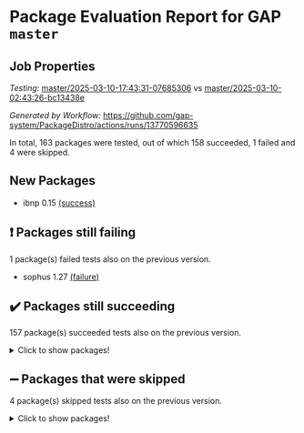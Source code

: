 # Package Evaluation Report for GAP `master`

## Job Properties

*Testing:* [master/2025-03-10-17:43:31-07685306](https://github.com/gap-system/PackageDistro/blob/data/reports/master/2025-03-10-17:43:31-07685306) vs [master/2025-03-10-02:43:26-bc13438e](https://github.com/gap-system/PackageDistro/blob/data/reports/master/2025-03-10-02:43:26-bc13438e)

*Generated by Workflow:* https://github.com/gap-system/PackageDistro/actions/runs/13770596635

In total, 163 packages were tested, out of which 158 succeeded, 1 failed and 4 were skipped.

## New Packages

- ibnp 0.15 [(success)](https://github.com/gap-system/PackageDistro/actions/runs/13770596635/job/38508552216)

## :exclamation: Packages still failing

1 package(s) failed tests also on the previous version.
- sophus 1.27 [(failure)](https://github.com/gap-system/PackageDistro/actions/runs/13770596635/job/38508581005)

## :heavy_check_mark: Packages still succeeding

157 package(s) succeeded tests also on the previous version.
<details><summary>Click to show packages!</summary>

- 4ti2interface 2024.11-01 [(success)](https://github.com/gap-system/PackageDistro/actions/runs/13770596635/job/38508509951)
- ace 5.6.2 [(success)](https://github.com/gap-system/PackageDistro/actions/runs/13770596635/job/38508510397)
- aclib 1.3.2 [(success)](https://github.com/gap-system/PackageDistro/actions/runs/13770596635/job/38508510761)
- agt 0.3.1 [(success)](https://github.com/gap-system/PackageDistro/actions/runs/13770596635/job/38508511177)
- alco 1.1.1 [(success)](https://github.com/gap-system/PackageDistro/actions/runs/13770596635/job/38508511611)
- alnuth 3.2.1 [(success)](https://github.com/gap-system/PackageDistro/actions/runs/13770596635/job/38508512100)
- anupq 3.3.1 [(success)](https://github.com/gap-system/PackageDistro/actions/runs/13770596635/job/38508512508)
- atlasrep 2.1.9 [(success)](https://github.com/gap-system/PackageDistro/actions/runs/13770596635/job/38508513076)
- autodoc 2023.06.19 [(success)](https://github.com/gap-system/PackageDistro/actions/runs/13770596635/job/38508513469)
- automata 1.16 [(success)](https://github.com/gap-system/PackageDistro/actions/runs/13770596635/job/38508522855)
- automgrp 1.3.3 [(success)](https://github.com/gap-system/PackageDistro/actions/runs/13770596635/job/38508523745)
- autpgrp 1.11 [(success)](https://github.com/gap-system/PackageDistro/actions/runs/13770596635/job/38508524315)
- cap 2025.02-02 [(success)](https://github.com/gap-system/PackageDistro/actions/runs/13770596635/job/38508526390)
- caratinterface 2.3.7 [(success)](https://github.com/gap-system/PackageDistro/actions/runs/13770596635/job/38508526718)
- cddinterface 2024.09.02 [(success)](https://github.com/gap-system/PackageDistro/actions/runs/13770596635/job/38508527088)
- circle 1.6.6 [(success)](https://github.com/gap-system/PackageDistro/actions/runs/13770596635/job/38508527759)
- classicpres 1.22 [(success)](https://github.com/gap-system/PackageDistro/actions/runs/13770596635/job/38508528795)
- cohomolo 1.6.11 [(success)](https://github.com/gap-system/PackageDistro/actions/runs/13770596635/job/38508529183)
- congruence 1.2.7 [(success)](https://github.com/gap-system/PackageDistro/actions/runs/13770596635/job/38508529616)
- corefreesub 0.6 [(success)](https://github.com/gap-system/PackageDistro/actions/runs/13770596635/job/38508530178)
- corelg 1.57 [(success)](https://github.com/gap-system/PackageDistro/actions/runs/13770596635/job/38508530604)
- crime 1.6 [(success)](https://github.com/gap-system/PackageDistro/actions/runs/13770596635/job/38508530979)
- crisp 1.4.6 [(success)](https://github.com/gap-system/PackageDistro/actions/runs/13770596635/job/38508531381)
- crypting 0.10.5 [(success)](https://github.com/gap-system/PackageDistro/actions/runs/13770596635/job/38508531846)
- cryst 4.1.27 [(success)](https://github.com/gap-system/PackageDistro/actions/runs/13770596635/job/38508532377)
- crystcat 1.1.10 [(success)](https://github.com/gap-system/PackageDistro/actions/runs/13770596635/job/38508532782)
- ctbllib 1.3.9 [(success)](https://github.com/gap-system/PackageDistro/actions/runs/13770596635/job/38508533158)
- cubefree 1.20 [(success)](https://github.com/gap-system/PackageDistro/actions/runs/13770596635/job/38508533550)
- curlinterface 2.4.0 [(success)](https://github.com/gap-system/PackageDistro/actions/runs/13770596635/job/38508533914)
- cvec 2.8.3 [(success)](https://github.com/gap-system/PackageDistro/actions/runs/13770596635/job/38508534352)
- datastructures 0.3.1 [(success)](https://github.com/gap-system/PackageDistro/actions/runs/13770596635/job/38508534868)
- deepthought 1.0.8 [(success)](https://github.com/gap-system/PackageDistro/actions/runs/13770596635/job/38508535375)
- design 1.8.2 [(success)](https://github.com/gap-system/PackageDistro/actions/runs/13770596635/job/38508535954)
- difsets 2.3.1 [(success)](https://github.com/gap-system/PackageDistro/actions/runs/13770596635/job/38508536335)
- digraphs 1.10.0 [(success)](https://github.com/gap-system/PackageDistro/actions/runs/13770596635/job/38508536807)
- edim 1.3.8 [(success)](https://github.com/gap-system/PackageDistro/actions/runs/13770596635/job/38508537249)
- example 4.4.0 [(success)](https://github.com/gap-system/PackageDistro/actions/runs/13770596635/job/38508537676)
- examplesforhomalg 2023.10-01 [(success)](https://github.com/gap-system/PackageDistro/actions/runs/13770596635/job/38508538062)
- factint 1.6.3 [(success)](https://github.com/gap-system/PackageDistro/actions/runs/13770596635/job/38508538555)
- ferret 1.0.14 [(success)](https://github.com/gap-system/PackageDistro/actions/runs/13770596635/job/38508538929)
- fga 1.5.0 [(success)](https://github.com/gap-system/PackageDistro/actions/runs/13770596635/job/38508539302)
- fining 1.5.6 [(success)](https://github.com/gap-system/PackageDistro/actions/runs/13770596635/job/38508539662)
- float 1.0.7 [(success)](https://github.com/gap-system/PackageDistro/actions/runs/13770596635/job/38508540058)
- format 1.4.4 [(success)](https://github.com/gap-system/PackageDistro/actions/runs/13770596635/job/38508540505)
- forms 1.2.12 [(success)](https://github.com/gap-system/PackageDistro/actions/runs/13770596635/job/38508540969)
- fplsa 1.2.6 [(success)](https://github.com/gap-system/PackageDistro/actions/runs/13770596635/job/38508541396)
- fr 2.4.13 [(success)](https://github.com/gap-system/PackageDistro/actions/runs/13770596635/job/38508541819)
- francy 2.0.3 [(success)](https://github.com/gap-system/PackageDistro/actions/runs/13770596635/job/38508542385)
- fwtree 1.3 [(success)](https://github.com/gap-system/PackageDistro/actions/runs/13770596635/job/38508542797)
- gapdoc 1.6.7 [(success)](https://github.com/gap-system/PackageDistro/actions/runs/13770596635/job/38508543286)
- gauss 2024.11-01 [(success)](https://github.com/gap-system/PackageDistro/actions/runs/13770596635/job/38508543863)
- gaussforhomalg 2024.08-01 [(success)](https://github.com/gap-system/PackageDistro/actions/runs/13770596635/job/38508544294)
- gbnp 1.1.0 [(success)](https://github.com/gap-system/PackageDistro/actions/runs/13770596635/job/38508544733)
- generalizedmorphismsforcap 2025.02-01 [(success)](https://github.com/gap-system/PackageDistro/actions/runs/13770596635/job/38508545247)
- genss 1.6.9 [(success)](https://github.com/gap-system/PackageDistro/actions/runs/13770596635/job/38508545677)
- gradedmodules 2024.12-01 [(success)](https://github.com/gap-system/PackageDistro/actions/runs/13770596635/job/38508546202)
- gradedringforhomalg 2024.07-01 [(success)](https://github.com/gap-system/PackageDistro/actions/runs/13770596635/job/38508546707)
- grape 4.9.2 [(success)](https://github.com/gap-system/PackageDistro/actions/runs/13770596635/job/38508547120)
- groupoids 1.76 [(success)](https://github.com/gap-system/PackageDistro/actions/runs/13770596635/job/38508547528)
- grpconst 2.6.5 [(success)](https://github.com/gap-system/PackageDistro/actions/runs/13770596635/job/38508548106)
- guarana 0.96.3 [(success)](https://github.com/gap-system/PackageDistro/actions/runs/13770596635/job/38508548558)
- guava 3.20 [(success)](https://github.com/gap-system/PackageDistro/actions/runs/13770596635/job/38508549036)
- hap 1.66 [(success)](https://github.com/gap-system/PackageDistro/actions/runs/13770596635/job/38508549453)
- hapcryst 0.1.15 [(success)](https://github.com/gap-system/PackageDistro/actions/runs/13770596635/job/38508549922)
- hecke 1.5.4 [(success)](https://github.com/gap-system/PackageDistro/actions/runs/13770596635/job/38508550305)
- help 4.0 [(success)](https://github.com/gap-system/PackageDistro/actions/runs/13770596635/job/38508550853)
- homalg 2024.01-01 [(success)](https://github.com/gap-system/PackageDistro/actions/runs/13770596635/job/38508551244)
- homalgtocas 2023.11-01 [(success)](https://github.com/gap-system/PackageDistro/actions/runs/13770596635/job/38508551752)
- idrel 2.48 [(success)](https://github.com/gap-system/PackageDistro/actions/runs/13770596635/job/38508552678)
- images 1.3.3 [(success)](https://github.com/gap-system/PackageDistro/actions/runs/13770596635/job/38508553128)
- intpic 0.4.0 [(success)](https://github.com/gap-system/PackageDistro/actions/runs/13770596635/job/38508553665)
- io 4.9.1 [(success)](https://github.com/gap-system/PackageDistro/actions/runs/13770596635/job/38508554065)
- io_forhomalg 2023.02-04 [(success)](https://github.com/gap-system/PackageDistro/actions/runs/13770596635/job/38508554493)
- irredsol 1.4.4 [(success)](https://github.com/gap-system/PackageDistro/actions/runs/13770596635/job/38508554967)
- json 2.2.2 [(success)](https://github.com/gap-system/PackageDistro/actions/runs/13770596635/job/38508555396)
- jupyterkernel 1.5.1 [(success)](https://github.com/gap-system/PackageDistro/actions/runs/13770596635/job/38508555838)
- jupyterviz 1.5.6 [(success)](https://github.com/gap-system/PackageDistro/actions/runs/13770596635/job/38508556273)
- kan 1.37 [(success)](https://github.com/gap-system/PackageDistro/actions/runs/13770596635/job/38508556666)
- kbmag 1.5.11 [(success)](https://github.com/gap-system/PackageDistro/actions/runs/13770596635/job/38508557098)
- laguna 3.9.7 [(success)](https://github.com/gap-system/PackageDistro/actions/runs/13770596635/job/38508557546)
- liealgdb 2.2.1 [(success)](https://github.com/gap-system/PackageDistro/actions/runs/13770596635/job/38508557973)
- liepring 2.9.1 [(success)](https://github.com/gap-system/PackageDistro/actions/runs/13770596635/job/38508558381)
- liering 2.4.2 [(success)](https://github.com/gap-system/PackageDistro/actions/runs/13770596635/job/38508558782)
- linearalgebraforcap 2025.02-01 [(success)](https://github.com/gap-system/PackageDistro/actions/runs/13770596635/job/38508559320)
- lins 0.9 [(success)](https://github.com/gap-system/PackageDistro/actions/runs/13770596635/job/38508559771)
- localizeringforhomalg 2023.10-01 [(success)](https://github.com/gap-system/PackageDistro/actions/runs/13770596635/job/38508560223)
- loops 3.4.4 [(success)](https://github.com/gap-system/PackageDistro/actions/runs/13770596635/job/38508560657)
- lpres 1.1.1 [(success)](https://github.com/gap-system/PackageDistro/actions/runs/13770596635/job/38508561053)
- majoranaalgebras 1.5.2 [(success)](https://github.com/gap-system/PackageDistro/actions/runs/13770596635/job/38508561476)
- mapclass 1.4.6 [(success)](https://github.com/gap-system/PackageDistro/actions/runs/13770596635/job/38508561873)
- matgrp 0.71 [(success)](https://github.com/gap-system/PackageDistro/actions/runs/13770596635/job/38508562268)
- matricesforhomalg 2024.11-02 [(success)](https://github.com/gap-system/PackageDistro/actions/runs/13770596635/job/38508562717)
- modisom 3.0.0 [(success)](https://github.com/gap-system/PackageDistro/actions/runs/13770596635/job/38508563096)
- modulepresentationsforcap 2024.09-02 [(success)](https://github.com/gap-system/PackageDistro/actions/runs/13770596635/job/38508563502)
- modules 2024.12-01 [(success)](https://github.com/gap-system/PackageDistro/actions/runs/13770596635/job/38508563899)
- monoidalcategories 2025.01-02 [(success)](https://github.com/gap-system/PackageDistro/actions/runs/13770596635/job/38508564359)
- nconvex 2024.12-01 [(success)](https://github.com/gap-system/PackageDistro/actions/runs/13770596635/job/38508564839)
- nilmat 1.4.2 [(success)](https://github.com/gap-system/PackageDistro/actions/runs/13770596635/job/38508565333)
- nock 1.5 [(success)](https://github.com/gap-system/PackageDistro/actions/runs/13770596635/job/38508565720)
- normalizinterface 1.3.7 [(success)](https://github.com/gap-system/PackageDistro/actions/runs/13770596635/job/38508566149)
- nq 2.5.11 [(success)](https://github.com/gap-system/PackageDistro/actions/runs/13770596635/job/38508566506)
- numericalsgps 1.4.0 [(success)](https://github.com/gap-system/PackageDistro/actions/runs/13770596635/job/38508566957)
- openmath 11.5.3 [(success)](https://github.com/gap-system/PackageDistro/actions/runs/13770596635/job/38508567387)
- orb 5.0.0 [(success)](https://github.com/gap-system/PackageDistro/actions/runs/13770596635/job/38508567799)
- packagemanager 1.6.1 [(success)](https://github.com/gap-system/PackageDistro/actions/runs/13770596635/job/38508568240)
- patternclass 2.4.5 [(success)](https://github.com/gap-system/PackageDistro/actions/runs/13770596635/job/38508568616)
- permut 2.0.5 [(success)](https://github.com/gap-system/PackageDistro/actions/runs/13770596635/job/38508568999)
- polenta 1.3.10 [(success)](https://github.com/gap-system/PackageDistro/actions/runs/13770596635/job/38508569345)
- polymaking 0.8.7 [(success)](https://github.com/gap-system/PackageDistro/actions/runs/13770596635/job/38508569818)
- primgrp 3.4.4 [(success)](https://github.com/gap-system/PackageDistro/actions/runs/13770596635/job/38508570251)
- profiling 2.6.0 [(success)](https://github.com/gap-system/PackageDistro/actions/runs/13770596635/job/38508570781)
- qdistrnd 0.9.5 [(success)](https://github.com/gap-system/PackageDistro/actions/runs/13770596635/job/38508571246)
- qpa 1.35 [(success)](https://github.com/gap-system/PackageDistro/actions/runs/13770596635/job/38508571687)
- quagroup 1.8.4 [(success)](https://github.com/gap-system/PackageDistro/actions/runs/13770596635/job/38508572082)
- radiroot 2.9 [(success)](https://github.com/gap-system/PackageDistro/actions/runs/13770596635/job/38508572501)
- rcwa 4.7.1 [(success)](https://github.com/gap-system/PackageDistro/actions/runs/13770596635/job/38508572916)
- rds 1.8 [(success)](https://github.com/gap-system/PackageDistro/actions/runs/13770596635/job/38508573230)
- recog 1.4.4 [(success)](https://github.com/gap-system/PackageDistro/actions/runs/13770596635/job/38508573592)
- repndecomp 1.3.0 [(success)](https://github.com/gap-system/PackageDistro/actions/runs/13770596635/job/38508573953)
- repsn 3.1.2 [(success)](https://github.com/gap-system/PackageDistro/actions/runs/13770596635/job/38508574346)
- resclasses 4.7.3 [(success)](https://github.com/gap-system/PackageDistro/actions/runs/13770596635/job/38508574748)
- ringsforhomalg 2024.11-02 [(success)](https://github.com/gap-system/PackageDistro/actions/runs/13770596635/job/38508575125)
- sco 2023.08-01 [(success)](https://github.com/gap-system/PackageDistro/actions/runs/13770596635/job/38508575529)
- scscp 2.4.3 [(success)](https://github.com/gap-system/PackageDistro/actions/runs/13770596635/job/38508575924)
- semigroups 5.5.0 [(success)](https://github.com/gap-system/PackageDistro/actions/runs/13770596635/job/38508576523)
- sglppow 2.4 [(success)](https://github.com/gap-system/PackageDistro/actions/runs/13770596635/job/38508576922)
- sgpviz 0.999.6 [(success)](https://github.com/gap-system/PackageDistro/actions/runs/13770596635/job/38508577300)
- simpcomp 2.1.14 [(success)](https://github.com/gap-system/PackageDistro/actions/runs/13770596635/job/38508577741)
- singular 2024.06.03 [(success)](https://github.com/gap-system/PackageDistro/actions/runs/13770596635/job/38508578180)
- sl2reps 1.1 [(success)](https://github.com/gap-system/PackageDistro/actions/runs/13770596635/job/38508578577)
- sla 1.6.2 [(success)](https://github.com/gap-system/PackageDistro/actions/runs/13770596635/job/38508578951)
- smallantimagmas 0.3.0 [(success)](https://github.com/gap-system/PackageDistro/actions/runs/13770596635/job/38508579344)
- smallgrp 1.5.4 [(success)](https://github.com/gap-system/PackageDistro/actions/runs/13770596635/job/38508579776)
- smallsemi 0.7.2 [(success)](https://github.com/gap-system/PackageDistro/actions/runs/13770596635/job/38508580183)
- sonata 2.9.6 [(success)](https://github.com/gap-system/PackageDistro/actions/runs/13770596635/job/38508580597)
- sotgrps 1.3 [(success)](https://github.com/gap-system/PackageDistro/actions/runs/13770596635/job/38508581378)
- spinsym 1.5.2 [(success)](https://github.com/gap-system/PackageDistro/actions/runs/13770596635/job/38508581820)
- standardff 1.0 [(success)](https://github.com/gap-system/PackageDistro/actions/runs/13770596635/job/38508582305)
- symbcompcc 1.3.2 [(success)](https://github.com/gap-system/PackageDistro/actions/runs/13770596635/job/38508582802)
- thelma 1.3 [(success)](https://github.com/gap-system/PackageDistro/actions/runs/13770596635/job/38508583244)
- tomlib 1.2.11 [(success)](https://github.com/gap-system/PackageDistro/actions/runs/13770596635/job/38508583670)
- toolsforhomalg 2024.09-01 [(success)](https://github.com/gap-system/PackageDistro/actions/runs/13770596635/job/38508584190)
- toric 1.9.6 [(success)](https://github.com/gap-system/PackageDistro/actions/runs/13770596635/job/38508584602)
- transgrp 3.6.5 [(success)](https://github.com/gap-system/PackageDistro/actions/runs/13770596635/job/38508585054)
- typeset 1.2.2 [(success)](https://github.com/gap-system/PackageDistro/actions/runs/13770596635/job/38508585536)
- ugaly 4.1.3 [(success)](https://github.com/gap-system/PackageDistro/actions/runs/13770596635/job/38508586008)
- unipot 1.6 [(success)](https://github.com/gap-system/PackageDistro/actions/runs/13770596635/job/38508587360)
- unitlib 4.2.0 [(success)](https://github.com/gap-system/PackageDistro/actions/runs/13770596635/job/38508588975)
- utils 0.85 [(success)](https://github.com/gap-system/PackageDistro/actions/runs/13770596635/job/38508589451)
- uuid 0.7 [(success)](https://github.com/gap-system/PackageDistro/actions/runs/13770596635/job/38508589949)
- walrus 0.9991 [(success)](https://github.com/gap-system/PackageDistro/actions/runs/13770596635/job/38508590383)
- wedderga 4.10.5 [(success)](https://github.com/gap-system/PackageDistro/actions/runs/13770596635/job/38508590814)
- wpe 0.8 [(success)](https://github.com/gap-system/PackageDistro/actions/runs/13770596635/job/38508591346)
- xmod 2.92 [(success)](https://github.com/gap-system/PackageDistro/actions/runs/13770596635/job/38508591830)
- xmodalg 1.23 [(success)](https://github.com/gap-system/PackageDistro/actions/runs/13770596635/job/38508592273)
- yangbaxter 0.10.6 [(success)](https://github.com/gap-system/PackageDistro/actions/runs/13770596635/job/38508592683)
- zeromqinterface 0.16 [(success)](https://github.com/gap-system/PackageDistro/actions/runs/13770596635/job/38508593191)
</details>

## :heavy_minus_sign: Packages that were skipped

4 package(s) skipped tests also on the previous version.
<details><summary>Click to show packages!</summary>

- browse 1.8.21 [(skipped)](https://github.com/gap-system/PackageDistro/actions/runs/13770596635/job/38508031877)
- itc 1.5.1 [(skipped)](https://github.com/gap-system/PackageDistro/actions/runs/13770596635/job/38508031877)
- polycyclic 2.16 [(skipped)](https://github.com/gap-system/PackageDistro/actions/runs/13770596635/job/38508031877)
- xgap 4.32 [(skipped)](https://github.com/gap-system/PackageDistro/actions/runs/13770596635/job/38508031877)
</details>

